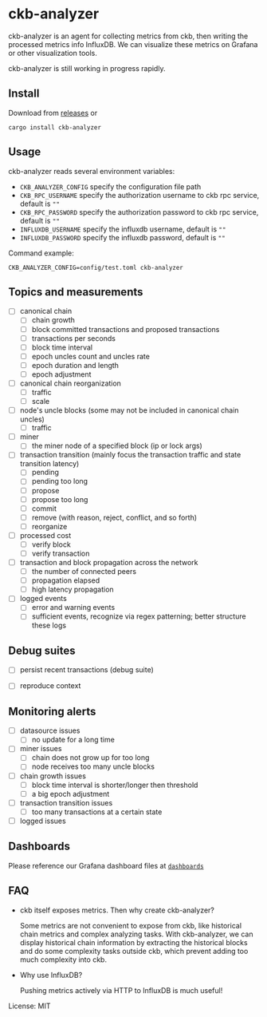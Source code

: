 # ckb-analyzer

ckb-analyzer is an agent for collecting metrics from ckb, then writing the processed metrics
info InfluxDB. We can visualize these metrics on Grafana or other visualization tools.

ckb-analyzer is still working in progress rapidly.

## Install

Download from [releases](https://github.com/keroro520/ckb-analyzer/releases) or

```shell
cargo install ckb-analyzer
```

## Usage

ckb-analyzer reads several environment variables:

* `CKB_ANALYZER_CONFIG` specify the configuration file path
* `CKB_RPC_USERNAME` specify the authorization username to ckb rpc service, default is `""`
* `CKB_RPC_PASSWORD` specify the authorization password to ckb rpc service, default is `""`
* `INFLUXDB_USERNAME` specify the influxdb username, default is `""`
* `INFLUXDB_PASSWORD` specify the influxdb password, default is `""`

Command example:

```shell
CKB_ANALYZER_CONFIG=config/test.toml ckb-analyzer
```

## Topics and measurements

* [ ] canonical chain
  - [ ] chain growth
  - [ ] block committed transactions and proposed transactions
  - [ ] transactions per seconds
  - [ ] block time interval
  - [ ] epoch uncles count and uncles rate
  - [ ] epoch duration and length
  - [ ] epoch adjustment

* [ ] canonical chain reorganization
  * [ ] traffic
  * [ ] scale

* [ ] node's uncle blocks (some may not be included in canonical chain uncles)
  - [ ] traffic

* [ ] miner
  - [ ] the miner node of a specified block (ip or lock args)

* [ ] transaction transition (mainly focus the transaction traffic and state transition latency)
  - [ ] pending
  - [ ] pending too long
  - [ ] propose
  - [ ] propose too long
  - [ ] commit
  - [ ] remove (with reason, reject, conflict, and so forth)
  - [ ] reorganize

* [ ] processed cost
  - [ ] verify block
  - [ ] verify transaction

* [ ] transaction and block propagation across the network
  - [ ] the number of connected peers
  - [ ] propagation elapsed
  - [ ] high latency propagation

* [ ] logged events
  - [ ] error and warning events
  - [ ] sufficient events, recognize via regex patterning; better structure these logs

## Debug suites

* [ ] persist recent transactions (debug suite)

* [ ] reproduce context

## Monitoring alerts

* [ ] datasource issues
  - [ ] no update for a long time

* [ ] miner issues
  - [ ] chain does not grow up for too long
  - [ ] node receives too many uncle blocks

* [ ] chain growth issues
  - [ ] block time interval is shorter/longer then threshold
  - [ ] a big epoch adjustment

* [ ] transaction transition issues
  - [ ] too many transactions at a certain state

* [ ] logged issues

## Dashboards

Please reference our Grafana dashboard files at [`dashboards`](https://github.com/keroro520/ckb-analyzer/tree/main/dashboards)

## FAQ

* ckb itself exposes metrics. Then why create ckb-analyzer?

  Some metrics are not convenient to expose from ckb, like historical chain metrics and complex
  analyzing tasks. With ckb-analyzer, we can display historical chain information by extracting
  the historical blocks and do some complexity tasks outside ckb, which prevent adding too much
  complexity into ckb.

* Why use InfluxDB?

  Pushing metrics actively via HTTP to InfluxDB is much useful!

License: MIT
